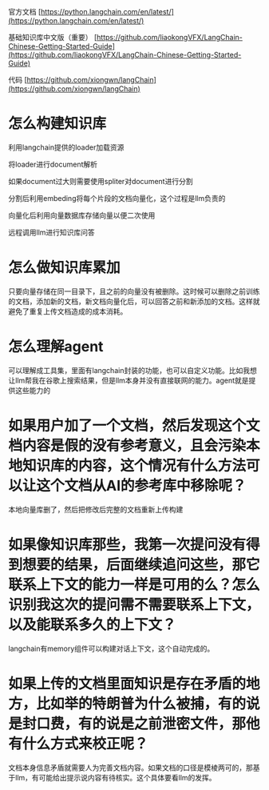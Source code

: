 官方文档 [https://python.langchain.com/en/latest/](https://python.langchain.com/en/latest/)

基础知识库中文版（重要） [https://github.com/liaokongVFX/LangChain-Chinese-Getting-Started-Guide](https://github.com/liaokongVFX/LangChain-Chinese-Getting-Started-Guide)

代码 [https://github.com/xiongwn/langChain](https://github.com/xiongwn/langChain)

# 怎么构建知识库

利用langchain提供的loader加载资源

将loader进行document解析

如果document过大则需要使用spliter对document进行分割

分割后利用embeding将每个片段的文档向量化，这个过程是llm负责的

向量化后利用向量数据库存储向量以便二次使用

远程调用llm进行知识库问答

# 怎么做知识库累加

只要向量存储在同一目录下，且之前的向量没有被删除。这时候可以删除之前训练的文档，添加新的文档，新文档向量化后，可以回答之前和新添加的文档。这样就避免了重复上传文档造成的成本消耗。

# 怎么理解agent

可以理解成工具集，里面有langchain封装的功能，也可以自定义功能。比如我想让llm帮我在谷歌上搜索结果，但是llm本身并没有直接联网的能力。agent就是提供这些能力的

# 如果用户加了一个文档，然后发现这个文档内容是假的没有参考意义，且会污染本地知识库的内容，这个情况有什么方法可以让这个文档从AI的参考库中移除呢？

本地向量库删了，然后把修改后完整的文档重新上传构建

# 如果像知识库那些，我第一次提问没有得到想要的结果，后面继续追问这些，那它联系上下文的能力一样是可用的么？怎么识别我这次的提问需不需要联系上下文，以及能联系多久的上下文？

langchain有memory组件可以构建对话上下文，这个自动完成的。

# 如果上传的文档里面知识是存在矛盾的地方，比如举的特朗普为什么被捕，有的说是封口费，有的说是之前泄密文件，那他有什么方式来校正呢？

文档本身信息矛盾就需要人为完善文档内容。如果文档的口径是模棱两可的，那基于llm，有可能给出提示说内容有待核实。这个具体要看llm的发挥。

